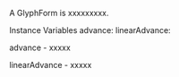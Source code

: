 A GlyphForm is xxxxxxxxx.Instance Variables	advance:		<Object>	linearAdvance:		<Object>advance	- xxxxxlinearAdvance	- xxxxx